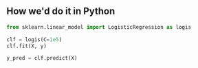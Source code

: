 ## How we'd do it in Python

```python
from sklearn.linear_model import LogisticRegression as logis

clf = logis(C=1e5)
clf.fit(X, y)

y_pred = clf.predict(X)
```
